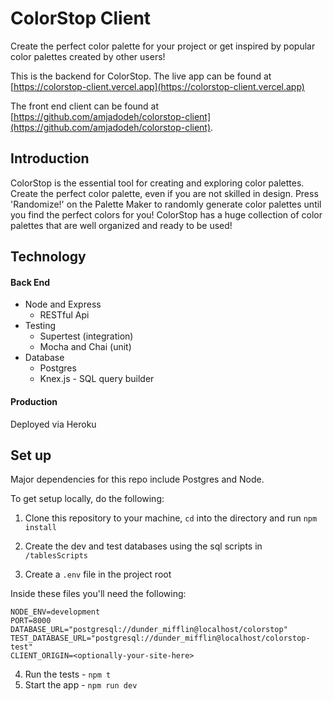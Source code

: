 # ColorStop Client

Create the perfect color palette for your project or get inspired by popular color palettes created by other users!

This is the backend for ColorStop. The live app can be found at [https://colorstop-client.vercel.app](https://colorstop-client.vercel.app)

The front end client can be found at [https://github.com/amjadodeh/colorstop-client](https://github.com/amjadodeh/colorstop-client).

## Introduction

ColorStop is the essential tool for creating and exploring color palettes. Create the perfect color palette, even if you are not skilled in design. Press 'Randomize!' on the Palette Maker to randomly generate color palettes until you find the perfect colors for you! ColorStop has a huge collection of color palettes that are well organized and ready to be used!

## Technology

#### Back End

- Node and Express
  - RESTful Api
- Testing
  - Supertest (integration)
  - Mocha and Chai (unit)
- Database
  - Postgres
  - Knex.js - SQL query builder

#### Production

Deployed via Heroku

## Set up

Major dependencies for this repo include Postgres and Node.

To get setup locally, do the following:

1. Clone this repository to your machine, `cd` into the directory and run `npm install`

2. Create the dev and test databases using the sql scripts in `/tablesScripts`

3. Create a `.env` file in the project root

Inside these files you'll need the following:

```
NODE_ENV=development
PORT=8000
DATABASE_URL="postgresql://dunder_mifflin@localhost/colorstop"
TEST_DATABASE_URL="postgresql://dunder_mifflin@localhost/colorstop-test"
CLIENT_ORIGIN=<optionally-your-site-here>
```

4. Run the tests - `npm t`
5. Start the app - `npm run dev`
